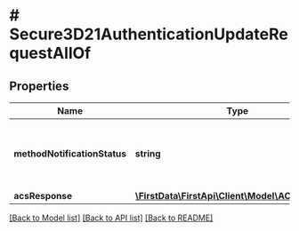 # # Secure3D21AuthenticationUpdateRequestAllOf

## Properties

Name | Type | Description | Notes
------------ | ------------- | ------------- | -------------
**methodNotificationStatus** | **string** | Indicates how the merchant received the 3DS method. | [optional] 
**acsResponse** | [**\FirstData\FirstApi\Client\Model\ACSResponse**](ACSResponse.md) |  | [optional] 

[[Back to Model list]](../../README.md#documentation-for-models) [[Back to API list]](../../README.md#documentation-for-api-endpoints) [[Back to README]](../../README.md)


